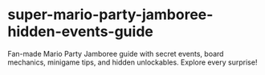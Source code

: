 # super-mario-party-jamboree-hidden-events-guide
Fan-made Mario Party Jamboree guide with secret events, board mechanics, minigame tips, and hidden unlockables. Explore every surprise!

